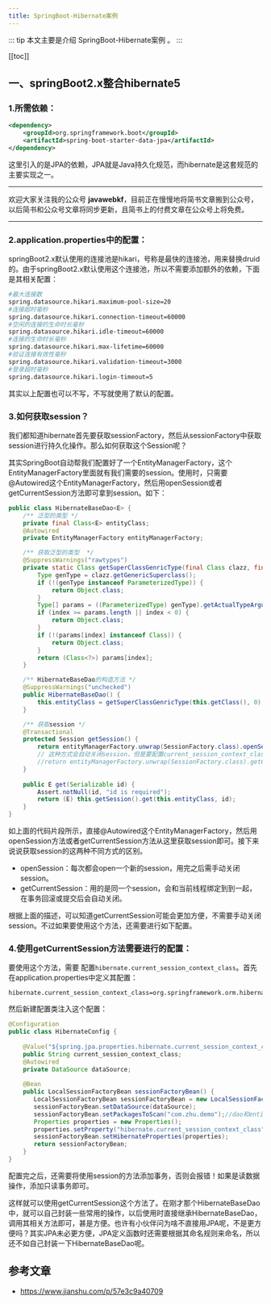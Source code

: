 ```yaml
---
title: SpringBoot-Hibernate案例
---
```


::: tip
本文主要是介绍 SpringBoot-Hibernate案例 。
:::

[[toc]]


## 一、springBoot2.x整合hibernate5

### 1.所需依赖：

```xml
<dependency>
    <groupId>org.springframework.boot</groupId>
    <artifactId>spring-boot-starter-data-jpa</artifactId>
</dependency>
```

这里引入的是JPA的依赖，JPA就是Java持久化规范，而hibernate是这套规范的主要实现之一。

------

欢迎大家关注我的公众号 **javawebkf**，目前正在慢慢地将简书文章搬到公众号，以后简书和公众号文章将同步更新，且简书上的付费文章在公众号上将免费。

------

### 2.application.properties中的配置：
 springBoot2.x默认使用的连接池是hikari，号称是最快的连接池，用来替换druid的。由于springBoot2.x默认使用这个连接池，所以不需要添加额外的依赖，下面是其相关配置：



```bash
#最大连接数
spring.datasource.hikari.maximum-pool-size=20
#连接超时毫秒
spring.datasource.hikari.connection-timeout=60000
#空闲的连接的生命时长毫秒
spring.datasource.hikari.idle-timeout=60000
#连接的生命时长毫秒
spring.datasource.hikari.max-lifetime=60000
#验证连接有效性毫秒
spring.datasource.hikari.validation-timeout=3000
#登录超时毫秒
spring.datasource.hikari.login-timeout=5
```

其实以上配置也可以不写，不写就使用了默认的配置。

### 3.如何获取session？
 我们都知道hibernate首先要获取sessionFactory，然后从sessionFactory中获取session进行持久化操作。那么如何获取这个Session呢？

其实SpringBoot自动帮我们配置好了一个EntityManagerFactory，这个EntityManagerFactory里面就有我们需要的session。使用时，只需要@Autowired这个EntityManagerFactory，然后用openSession或者getCurrentSession方法即可拿到session。如下：



``` java
public class HibernateBaseDao<E> {
    /** 泛型的类型 */
    private final Class<E> entityClass;
    @Autowired
    private EntityManagerFactory entityManagerFactory;

    /** 获取泛型的类型  */
    @SuppressWarnings("rawtypes")
    private static Class getSuperClassGenricType(final Class clazz, final int index) {
        Type genType = clazz.getGenericSuperclass();
        if (!(genType instanceof ParameterizedType)) {
            return Object.class;
        }
        Type[] params = ((ParameterizedType) genType).getActualTypeArguments();
        if (index >= params.length || index < 0) {
            return Object.class;
        }
        if (!(params[index] instanceof Class)) {
            return Object.class;
        }
        return (Class<?>) params[index];
    }

    /** HibernateBaseDao的构造方法 */
    @SuppressWarnings("unchecked")
    public HibernateBaseDao() {
        this.entityClass = getSuperClassGenricType(this.getClass(), 0);
    }

    /** 获取session */
    @Transactional
    protected Session getSession() {
        return entityManagerFactory.unwrap(SessionFactory.class).openSession();//这种方式需要手动关闭session
        // 这种方式会自动关闭session，但是要配置current_session_context_class，并且需要使用事务
        //return entityManagerFactory.unwrap(SessionFactory.class).getCurrentSession();
    }
       
    public E get(Serializable id) {
        Assert.notNull(id, "id is required");
        return (E) this.getSession().get(this.entityClass, id);
    }
}
```

如上面的代码片段所示，直接@Autowired这个EntityManagerFactory，然后用openSession方法或者getCurrentSession方法从这里获取session即可。接下来说说获取session的这两种不同方式的区别。

- openSession：每次都会open一个新的session，用完之后需手动关闭session。
- getCurrentSession：用的是同一个session，会和当前线程绑定到到一起，在事务回滚或提交后会自动关闭。

根据上面的描述，可以知道getCurrentSession可能会更加方便，不需要手动关闭session。不过如果要使用这个方法，还需要进行如下配置。

### 4.使用getCurrentSession方法需要进行的配置：
 要使用这个方法，需要 配置`hibernate.current_session_context_class`。首先在application.properties中定义其配置：



```
hibernate.current_session_context_class=org.springframework.orm.hibernate5.SpringSessionContext
```

然后新建配置类注入这个配置：



```java
@Configuration
public class HibernateConfig {
    
    @Value("${spring.jpa.properties.hibernate.current_session_context_class}")
    public String current_session_context_class;
    @Autowired
    private DataSource dataSource;
    
    @Bean
    public LocalSessionFactoryBean sessionFactoryBean() {
       LocalSessionFactoryBean sessionFactoryBean = new LocalSessionFactoryBean();
       sessionFactoryBean.setDataSource(dataSource);
       sessionFactoryBean.setPackagesToScan("com.zhu.demo");//dao和entity的公共包
       Properties properties = new Properties();
       properties.setProperty("hibernate.current_session_context_class", current_session_context_class);
       sessionFactoryBean.setHibernateProperties(properties);
       return sessionFactoryBean;
    }
}
```

配置完之后，还需要将使用session的方法添加事务，否则会报错！如果是读数据操作，添加只读事务即可。

 这样就可以使用getCurrentSession这个方法了。在刚才那个HibernateBaseDao中，就可以自己封装一些常用的操作，以后使用时直接继承HibernateBaseDao，调用其相关方法即可，甚是方便。也许有小伙伴问为啥不直接用JPA呢，不是更方便吗？其实JPA未必更方便，JPA定义函数时还需要根据其命名规则来命名，所以还不如自己封装一下HibernateBaseDao呢。




## 参考文章
* https://www.jianshu.com/p/57e3c9a40709